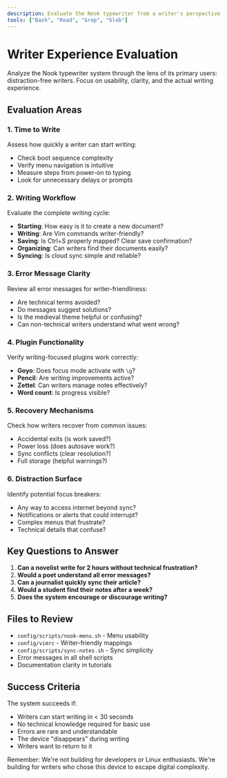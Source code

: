```yaml
---
description: Evaluate the Nook typewriter from a writer's perspective
tools: ["Bash", "Read", "Grep", "Glob"]
---
```


# Writer Experience Evaluation

Analyze the Nook typewriter system through the lens of its primary users: distraction-free writers. Focus on usability, clarity, and the actual writing experience.

## Evaluation Areas

### 1. Time to Write
Assess how quickly a writer can start writing:
- Check boot sequence complexity
- Verify menu navigation is intuitive
- Measure steps from power-on to typing
- Look for unnecessary delays or prompts

### 2. Writing Workflow
Evaluate the complete writing cycle:
- **Starting**: How easy is it to create a new document?
- **Writing**: Are Vim commands writer-friendly?
- **Saving**: Is Ctrl+S properly mapped? Clear save confirmation?
- **Organizing**: Can writers find their documents easily?
- **Syncing**: Is cloud sync simple and reliable?

### 3. Error Message Clarity
Review all error messages for writer-friendliness:
- Are technical terms avoided?
- Do messages suggest solutions?
- Is the medieval theme helpful or confusing?
- Can non-technical writers understand what went wrong?

### 4. Plugin Functionality
Verify writing-focused plugins work correctly:
- **Goyo**: Does focus mode activate with `\g`?
- **Pencil**: Are writing improvements active?
- **Zettel**: Can writers manage notes effectively?
- **Word count**: Is progress visible?

### 5. Recovery Mechanisms
Check how writers recover from common issues:
- Accidental exits (is work saved?)
- Power loss (does autosave work?)
- Sync conflicts (clear resolution?)
- Full storage (helpful warnings?)

### 6. Distraction Surface
Identify potential focus breakers:
- Any way to access internet beyond sync?
- Notifications or alerts that could interrupt?
- Complex menus that frustrate?
- Technical details that confuse?

## Key Questions to Answer

1. **Can a novelist write for 2 hours without technical frustration?**
2. **Would a poet understand all error messages?**
3. **Can a journalist quickly sync their article?**
4. **Would a student find their notes after a week?**
5. **Does the system encourage or discourage writing?**

## Files to Review

- `config/scripts/nook-menu.sh` - Menu usability
- `config/vimrc` - Writer-friendly mappings
- `config/scripts/sync-notes.sh` - Sync simplicity
- Error messages in all shell scripts
- Documentation clarity in tutorials

## Success Criteria

The system succeeds if:
- Writers can start writing in < 30 seconds
- No technical knowledge required for basic use
- Errors are rare and understandable
- The device "disappears" during writing
- Writers want to return to it

Remember: We're not building for developers or Linux enthusiasts. We're building for writers who chose this device to escape digital complexity.